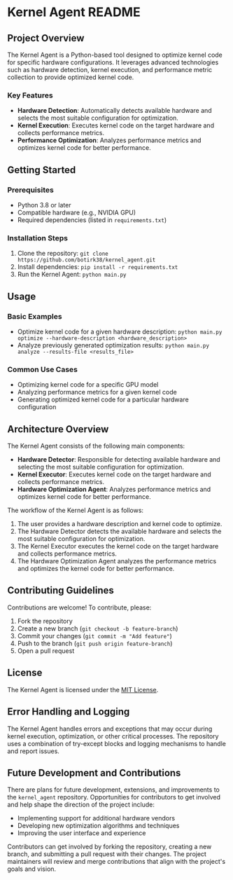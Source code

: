 # Kernel Agent README
## Project Overview
The Kernel Agent is a Python-based tool designed to optimize kernel code for specific hardware configurations. It leverages advanced technologies such as hardware detection, kernel execution, and performance metric collection to provide optimized kernel code.

### Key Features
- **Hardware Detection**: Automatically detects available hardware and selects the most suitable configuration for optimization.
- **Kernel Execution**: Executes kernel code on the target hardware and collects performance metrics.
- **Performance Optimization**: Analyzes performance metrics and optimizes kernel code for better performance.

## Getting Started
### Prerequisites
- Python 3.8 or later
- Compatible hardware (e.g., NVIDIA GPU)
- Required dependencies (listed in `requirements.txt`)

### Installation Steps
1. Clone the repository: `git clone https://github.com/botirk38/kernel_agent.git`
2. Install dependencies: `pip install -r requirements.txt`
3. Run the Kernel Agent: `python main.py`

## Usage
### Basic Examples
- Optimize kernel code for a given hardware description: `python main.py optimize --hardware-description <hardware_description>`
- Analyze previously generated optimization results: `python main.py analyze --results-file <results_file>`

### Common Use Cases
- Optimizing kernel code for a specific GPU model
- Analyzing performance metrics for a given kernel code
- Generating optimized kernel code for a particular hardware configuration

## Architecture Overview
The Kernel Agent consists of the following main components:
- **Hardware Detector**: Responsible for detecting available hardware and selecting the most suitable configuration for optimization.
- **Kernel Executor**: Executes kernel code on the target hardware and collects performance metrics.
- **Hardware Optimization Agent**: Analyzes performance metrics and optimizes kernel code for better performance.

The workflow of the Kernel Agent is as follows:
1. The user provides a hardware description and kernel code to optimize.
2. The Hardware Detector detects the available hardware and selects the most suitable configuration for optimization.
3. The Kernel Executor executes the kernel code on the target hardware and collects performance metrics.
4. The Hardware Optimization Agent analyzes the performance metrics and optimizes the kernel code for better performance.

## Contributing Guidelines
Contributions are welcome! To contribute, please:
1. Fork the repository
2. Create a new branch (`git checkout -b feature-branch`)
3. Commit your changes (`git commit -m "Add feature"`)
4. Push to the branch (`git push origin feature-branch`)
5. Open a pull request

## License
The Kernel Agent is licensed under the [MIT License](LICENSE).

## Error Handling and Logging
The Kernel Agent handles errors and exceptions that may occur during kernel execution, optimization, or other critical processes. The repository uses a combination of try-except blocks and logging mechanisms to handle and report issues.

## Future Development and Contributions
There are plans for future development, extensions, and improvements to the `kernel_agent` repository. Opportunities for contributors to get involved and help shape the direction of the project include:
- Implementing support for additional hardware vendors
- Developing new optimization algorithms and techniques
- Improving the user interface and experience

Contributors can get involved by forking the repository, creating a new branch, and submitting a pull request with their changes. The project maintainers will review and merge contributions that align with the project's goals and vision.
